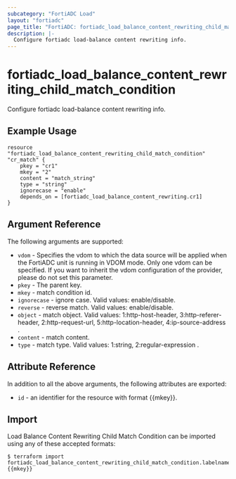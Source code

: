```yaml
---
subcategory: "FortiADC Load"
layout: "fortiadc"
page_title: "FortiADC: fortiadc_load_balance_content_rewriting_child_match_condition"
description: |-
  Configure fortiadc load-balance content rewriting info.
---
```


# fortiadc_load_balance_content_rewriting_child_match_condition
Configure fortiadc load-balance content rewriting info.

## Example Usage
```hcl
resource "fortiadc_load_balance_content_rewriting_child_match_condition" "cr_match" {
	pkey = "cr1"
	mkey = "2"
	content = "match_string"
	type = "string"
	ignorecase = "enable"
	depends_on = [fortiadc_load_balance_content_rewriting.cr1]
}

```

## Argument Reference

The following arguments are supported:

* `vdom` - Specifies the vdom to which the data source will be applied when the FortiADC unit is running in VDOM mode. Only one vdom can be specified. If you want to inherit the vdom configuration of the provider, please do not set this parameter.
* `pkey` - The parent key.
* `mkey` - match condition id.
* `ignorecase` - ignore case. Valid values: enable/disable.
* `reverse` - reverse match. Valid values: enable/disable.
* `object` - match object. Valid values: 1:http-host-header, 3:http-referer-header, 2:http-request-url, 5:http-location-header, 4:ip-source-address .
* `content` - match content. 
* `type` - match type. Valid values: 1:string, 2:regular-expression .

## Attribute Reference

In addition to all the above arguments, the following attributes are exported:
* `id` - an identifier for the resource with format {{mkey}}.

## Import
 Load Balance Content Rewriting Child Match Condition can be imported using any of these accepted formats:
```
$ terraform import fortiadc_load_balance_content_rewriting_child_match_condition.labelname {{mkey}}
```
